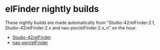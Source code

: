 # elFinder nightly builds

These nightly builds are made automatically from "Studio-42/elFinder:2.1, Studio-42/elFinder:2.x and nao-pon/elFinder:2.x_n" on the hour.

* [Studio-42/elFinder](https://github.com/Studio-42/elFinder)
* [nao-pon/elFinder](https://github.com/nao-pon/elFinder)